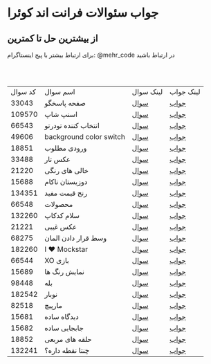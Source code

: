 <h1>جواب سئوالات فرانت اند کوئرا</h1>
<h2>از بیشترین حل تا کمترین</h2>
<p>برای ارتباط بیشتر با پیج اینستاگرام: @mehr_code در ارتباط باشید<p>
<br>
<br>
<table>
  <tr>
    <td>کد سوال</td>
    <td>اسم سوال</td>
    <td>لینک سوال</td>
    <td>لینک جواب</td>
  </tr>
  <tr>
    <td>33043</td>
    <td>صفحه پاسخگو</td>
    <td><a href="https://quera.org/problemset/33043">سوال</a></td>
    <td><a href="https://github.com/Mehr-code/Quera-frontend-answer/blob/main/SRC/33043.html">جواب</a></td>
  </tr>
  <tr>
    <td>109570</td>
    <td>اسنپ شاپ</td>
    <td><a href="https://quera.org/problemset/109570">سوال</a></td>
    <td><a href="https://github.com/Mehr-code/Quera-frontend-answer/blob/main/SRC/Quera_SnappShop.rar">جواب</a></td>
  </tr>
  <tr>
    <td>66543</td>
    <td>انتخاب کننده تودرتو</td>
    <td><a href='https://quera.org/problemset/66543'>سوال</a></td>
    <td><a href='https://github.com/Mehr-code/Quera-frontend-answer/blob/main/SRC/66543.css'>جواب</a></td>
  </tr>
  <tr>
    <td>49606</td>
    <td>background color switch</td>
    <td><a href='https://quera.org/problemset/49606'>سوال</a></td>
    <td><a href='https://github.com/Mehr-code/Quera-frontend-answer/blob/main/SRC/49606.js'>جواب</a></td>
  </tr>
  
  <tr>
    <td>18851</td>
    <td>ورودی مطلوب</td>
    <td><a href='https://quera.org/problemset/18851'>سوال</a></td>
    <td><a href='https://github.com/Mehr-code/Quera-frontend-answer/blob/main/SRC/18851.html'>جواب</a></td>
  </tr>
  
   <tr>
    <td>33488</td>
    <td>عکس تار</td>
    <td><a href='https://quera.org/problemset/33488'>سوال</a></td>
    <td><a href='https://github.com/Mehr-code/Quera-frontend-answer/blob/main/SRC/33488.html'>جواب</a></td>
  </tr>
  
   <tr>
    <td>21220</td>
    <td>خالی های رنگی</td>
    <td><a href='https://quera.org/problemset/21220'>سوال</a></td>
    <td><a href='https://github.com/Mehr-code/Quera-frontend-answer/blob/main/SRC/21220.css'>جواب</a></td>
  </tr>
  
   <tr>
    <td>15688</td>
    <td>دوزیستان ناکام</td>
    <td><a href='https://quera.org/problemset/15688'>سوال</a></td>
    <td><a href='https://github.com/Mehr-code/Quera-frontend-answer/blob/main/SRC/15688.html'>جواب</a></td>
  </tr>

  <tr>
    <td>134351</td>
    <td>رنج قیمت مفید</td>
    <td><a href='https://quera.org/problemset/134351'>سوال</a></td>
    <td><a href='https://github.com/Mehr-code/Quera-frontend-answer/blob/main/SRC/134351.html'>جواب</a></td>
  </tr>
  <tr>
    <td>66548</td>
    <td>محصولات</td>
    <td><a href='https://quera.org/problemset/66548'>سوال</a></td>
    <td><a href='https://github.com/Mehr-code/Quera-frontend-answer/blob/main/SRC/66548.js'>جواب</a></td>
  </tr>
  <tr>
    <td>132260</td>
    <td>سلام کدکاپ</td>
    <td><a href='https://quera.org/problemset/132260'>سوال</a></td>
    <td><a href='https://github.com/Mehr-code/Quera-frontend-answer/blob/main/SRC/132260.css'>جواب</a></td>
  </tr>
  <tr>
    <td>21221</td>
    <td>عکس غیبی</td>
    <td><a href='https://quera.org/problemset/21221'>سوال</a></td>
    <td><a href='https://github.com/Mehr-code/Quera-frontend-answer/blob/main/SRC/21221.js'>جواب</a></td>
  </tr>
   <tr>
    <td>68275</td>
    <td>وسط قرار دادن المان</td>
    <td><a href='https://quera.org/problemset/68275'>سوال</a></td>
    <td><a href='https://github.com/Mehr-code/Quera-frontend-answer/blob/main/SRC/68275.css'>جواب</a></td>
  </tr>
  <tr>
    <td>182260</td>
    <td>I ❤ Mockstar</td>
    <td><a href='https://quera.org/problemset/182260'>سوال</a></td>
    <td><a href='https://github.com/Mehr-code/Quera-frontend-answer/blob/main/SRC/66544.js'>جواب</a></td>
  </tr>
  <tr>
    <td>66544</td>
    <td>XO بازی</td>
    <td><a href='https://quera.org/problemset/66544'>سوال</a></td>
    <td><a href='https://github.com/Mehr-code/Quera-frontend-answer/blob/main/SRC/182260.css'>جواب</a></td>
  </tr>
  <tr>
    <td>15689</td>
    <td>نمایش رنگ ها</td>
    <td><a href='https://quera.org/problemset/15689'>سوال</a></td>
    <td><a href='https://github.com/Mehr-code/Quera-frontend-answer/blob/main/SRC/15689.js'>جواب</a></td>
  </tr>
  <tr>
    <td>98448</td>
    <td>بله</td>
    <td><a href='https://quera.org/problemset/98448'>سوال</a></td>
    <td><a href='https://github.com/Mehr-code/Quera-frontend-answer/tree/main/SRC/98448'>جواب</a></td>
  </tr>
  <tr>
    <td>182542</td>
    <td>نوبار</td>
    <td><a href='https://quera.org/problemset/182542'>سوال</a></td>
    <td><a href='https://github.com/Mehr-code/Quera-frontend-answer/blob/main/SRC/182542.css'>جواب</a></td>
  </tr>
  <tr>
    <td>82518</td>
    <td>مارپیچ</td>
    <td><a href='https://quera.org/problemset/82518'>سوال</a></td>
    <td><a href='https://github.com/Mehr-code/Quera-frontend-answer/blob/main/SRC/82518.css'>جواب</a></td>
  </tr>
   <tr>
    <td>15681</td>
    <td>دیدگاه ساده</td>
    <td><a href='https://quera.org/problemset/15681'>سوال</a></td>
    <td><a href='https://github.com/Mehr-code/Quera-frontend-answer/blob/main/SRC/15681.js'>جواب</a></td>
  </tr>

<tr>
    <td>15682</td>
    <td>جابجایی ساده</td>
    <td><a href='https://quera.org/problemset/15682'>سوال</a></td>
    <td><a href='https://github.com/Mehr-code/Quera-frontend-answer/blob/main/SRC/15682.js'>جواب</a></td>
  </tr>
  
 <tr>
    <td>18852</td>
    <td>حلقه های مربعی</td>
    <td><a href='https://quera.org/problemset/18852'>سوال</a></td>
    <td><a href=''>جواب</a></td>
  </tr>
   <tr>
    <td>132241</td>
    <td>چنتا نقطه داره؟</td>
    <td><a href='https://quera.org/problemset/132241'>سوال</a></td>
    <td><a href='https://github.com/Mehr-code/Quera-frontend-answer/blob/main/SRC/132241.js'>جواب</a></td>
  </tr>
</table>
